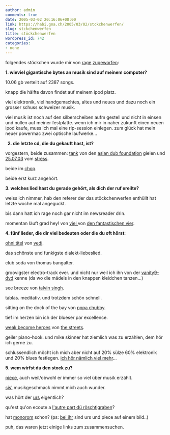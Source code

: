 ```yaml
---
author: admin
comments: true
date: 2005-03-02 20:16:06+00:00
link: https://habi.gna.ch/2005/03/02/stckchenwerfen/
slug: stckchenwerfen
title: stöckchenwerfen
wordpress_id: 742
categories:
- none
---
```


folgendes stöckchen wurde mir von <a href="http://lesen.twoday.net/">rage</a> <a href="http://lesen.twoday.net/stories/515845/">zugeworfen</a>:

<strong>1. wieviel gigantische bytes an musik sind auf meinem computer?

</strong>10.06 gb verteilt auf 2387 songs.

knapp die hälfte davon findet auf meinem ipod platz.

viel elektronik, viel handgemachtes, altes und neues und dazu noch ein grosser schuss schweizer musik.

viel musik ist noch auf den silberscheiben aufm gestell und nicht in einsen und nullen auf meiner festplatte. wenn ich mir in naher zukunft einen neuen ipod kaufe, muss ich mal eine rip-session einlegen. zum glück hat mein neuer powermac zwei optische laufwerke...

<strong>

2. die letzte cd, die du gekauft hast, ist?

</strong>vorgestern, beide zusammen: <a href="http://www.amazon.co.uk/exec/obidos/tg/detail/-/B0007DAYK6/habignach-20">tank</a> von den <a href="http://asiandubfoundation.com/">asian dub foundation</a> gielen und <a href="http://www.cede.ch/de/music-cd/partner.cfm?pid=999&amp;aobj=454328">25.07.03</a> vom <a href="http://stressmusic.com/">stress</a>.

beide im <a href="http://www.chop.ch/">chop</a>.

beide erst kurz angehört.

<strong>3. welches lied hast du gerade gehört, als dich der ruf ereilte?

</strong>weiss ich nimmer, hab den referer der das stöckchenwerfen enthüllt hat letzte woche mal angeguckt.

bis dann hatt ich rage noch gar nicht im newsreader drin.

momentan läuft grad hey! von <a href="http://www.amazon.de/exec/obidos/tg/detail/-/B0002XV2TI/habignach-20">viel </a>von <a href="http://www.diefantastischenvier.de/">den fantastischen vier</a>.

<strong>4. fünf lieder, die dir viel bedeuten oder die du oft hörst:

</strong><a href="http://yedi.ch/mp3s/YEDI%20-%20Track%2011.mp3">ohni titel</a> von <a href="http://yedi.ch/">yedi</a>.

das schönste und funkigste dialekt-liebeslied.

club soda von thomas bangalter.

groovigster electro-track ever. und nicht nur weil ich ihn von der <a href="https://habi.gna.ch/blog/archives/000205.html">vanity9-dvd</a> kenne (da wo die mädels in den knappen kleidchen tanzen...)

see breeze von <a href="http://phobos.apple.com/WebObjects/MZStore.woa/wa/viewArtist?artistId=377631">talvin singh</a>.

tablas. meditativ. und trotzdem schön schnell.

sitting on the dock of the bay von <a href="http://phobos.apple.com/WebObjects/MZStore.woa/wa/viewArtist?artistId=856512">popa chubby</a>.

tief im herzen bin ich der blueser par excellence.

<a href="http://phobos.apple.com/WebObjects/MZStore.woa/wa/viewAlbum?playlistId=1054021&amp;selectedItemId=1054007">weak become heroes</a> von <a href="http://phobos.apple.com/WebObjects/MZStore.woa/wa/viewArtist?artistId=3083671">the streets</a>.

geiler piano-hook. und mike skinner hat ziemlich was zu erzählen, dem hör ich gerne zu.

schlussendlich möcht ich mich aber nicht auf 20% sülze 60% elektronik und 20% blues festlegen. <a href="https://habi.gna.ch/music/">ich hör nämlich viel mehr</a>...

<strong>5. wem wirfst du den stock zu?

</strong><a href="https://pieceoplastic.com/">piece</a>, auch weil/obwohl er immer so viel über musik erzählt.

<a href="http://sis.slowli.com/">sis'</a> musikgeschmack nimmt mich auch wunder.

was hört der <a href="http://www.circle.ch/blog/">urs</a> eigentlich?

qu'est qu'on ecoute a <a href="http://velocite.ch/weblogtoo">l'autre part dü röschtigraben</a>?

hat <a href="http://monorom.com/blog/">monorom</a> schon? (ps: <a href="http://www.monorom.com/blog/archive/etoy-painstation.html">bei ihr</a> sind urs und piece auf einem bild..)

puh, das waren jetzt einige links zum zusammensuchen.
